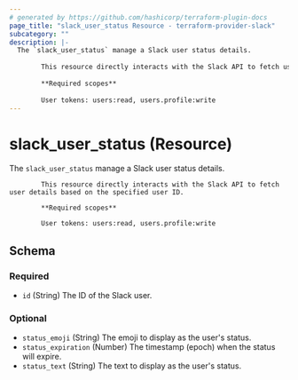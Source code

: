 ```yaml
---
# generated by https://github.com/hashicorp/terraform-plugin-docs
page_title: "slack_user_status Resource - terraform-provider-slack"
subcategory: ""
description: |-
  The `slack_user_status` manage a Slack user status details.
  
  		This resource directly interacts with the Slack API to fetch user details based on the specified user ID.
  
  		**Required scopes**
  
  		User tokens: users:read, users.profile:write
---
```


# slack_user_status (Resource)

The `slack_user_status` manage a Slack user status details.

			This resource directly interacts with the Slack API to fetch user details based on the specified user ID.

			**Required scopes**

			User tokens: users:read, users.profile:write



<!-- schema generated by tfplugindocs -->
## Schema

### Required

- `id` (String) The ID of the Slack user.

### Optional

- `status_emoji` (String) The emoji to display as the user's status.
- `status_expiration` (Number) The timestamp (epoch) when the status will expire.
- `status_text` (String) The text to display as the user's status.

